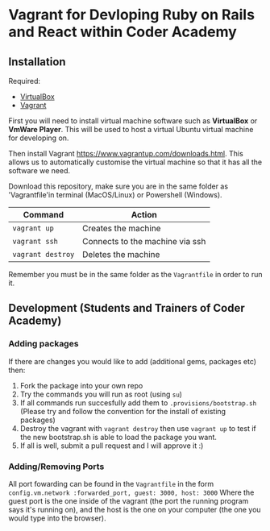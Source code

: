 # Vagrant for Devloping Ruby on Rails and React within Coder Academy

## Installation

Required:
- [VirtualBox](https://www.virtualbox.org/wiki/Downloads) 
- [Vagrant](https://www.vmware.com/products/workstation-player/workstation-player-evaluation.html)

First you will need to install virtual machine software such as **VirtualBox** or **VmWare Player**. This will be used to host a virtual Ubuntu virtual machine for developing on.

Then install Vagrant https://www.vagrantup.com/downloads.html. This allows us to automatically customise the virtual machine so that it has all the software we need.

Download this repository, make sure you are in the same folder as 'Vagrantfile'in terminal (MacOS/Linux) or Powershell (Windows).

| Command             | Action                            |
| ------------------- | --------------------------------- |
| `vagrant up`        | Creates the machine               |
| `vagrant ssh`       | Connects to the machine via ssh   |
| `vagrant destroy`   | Deletes the machine               |

Remember you must be in the same folder as the `Vagrantfile` in order to run it.

## Development (Students and Trainers of Coder Academy)

### Adding packages

If there are changes you would like to add (additional gems, packages etc) then:
1. Fork the package into your own repo
2. Try the commands you will run as root (using `su`)
3. If all commands run succesfully add them to `.provisions/bootstrap.sh` (Please try and follow the convention for the install of existing packages)
4. Destroy the vagrant with `vagrant destroy` then use `vagrant up` to test if the new bootstrap.sh is able to load the package you want.
5. If all is well, submit a pull request and I will approve it :)

### Adding/Removing Ports

All port fowarding can be found in the `Vagrantfile` in the form
`config.vm.network :forwarded_port, guest: 3000, host: 3000`
Where the guest port is the one inside of the vagrant (the port the running program says it's running on), and the host is the one on your computer (the one you would type into the browser).

